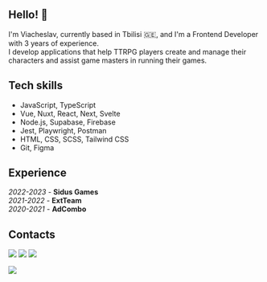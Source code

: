 ## Hello! 👋

I'm Viacheslav, currently based in Tbilisi 🇬🇪, and I'm a Frontend Developer with 3 years of experience.  
I develop applications that help TTRPG players create and manage their characters and assist game masters in running their games.

## Tech skills
* JavaScript, TypeScript
* Vue, Nuxt, React, Next, Svelte
* Node.js, Supabase, Firebase
* Jest, Playwright, Postman
* HTML, CSS, SCSS, Tailwind CSS
* Git, Figma

## Experience
*2022-2023* - **Sidus Games**  
*2021-2022* - **ExtTeam**  
*2020-2021* - **AdCombo**

## Contacts
[![](https://img.shields.io/badge/telegram-brightsdays-blue)](https://t.me/brightsdays) [![](https://img.shields.io/badge/mail-brightsdayss@gmail.com-blue)](mailto:brightsdayss@gmail.com) [![](https://img.shields.io/badge/linkedin-viacheslav_ivanov-informational)](https://www.linkedin.com/in/brightsdays)

[![](https://img.shields.io/badge/Join%20my%20Patreon!-8A2BE2)](https://www.patreon.com/brightsdays/)
